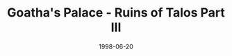 ---
mission_id: palace
editorsChoice:
title: "Goatha's Palace - Ruins of Talos Part III"
authors: 
    - "John Johnson"
date: 1998-06-20
filename: "palace.zip"
description: "Having won an auction for a data tape containing information on the Jedi, Marek Sunrider is heading to Hutt Lord Goatha's palace to claim his prize. Always the cautious type Marek knew there were undoubtably other interested parties.  He would need to be careful."
cover: 
levelReplaced:	SECBASE
difficulty: yes
bm:	yes
fme: no
wax: yes
three_do: no
voc: yes
gmd: no
vue: no
lfd: yes
base: "New level from scratch" 
editors: "WDFUSE 2.00"

---